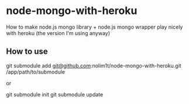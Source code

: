 node-mongo-with-heroku
======================

How to make node.js mongo library + node.js mongo wrapper play nicely with heroku (the version I'm using anyway)

How to use
----------------------


git submodule add git@github.com:nolim1t/node-mongo-with-heroku.git /app/path/to/submodule

or 

git submodule init
git submodule update
